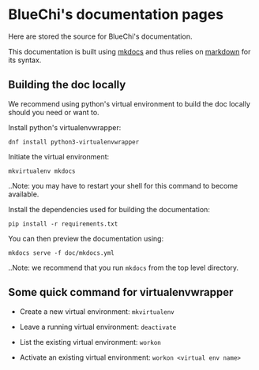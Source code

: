 BlueChi's documentation pages
===========================

Here are stored the source for BlueChi's documentation.

This documentation is built using [mkdocs](https://www.mkdocs.org/) and thus
relies on [markdown](https://daringfireball.net/projects/markdown/) for its
syntax.

Building the doc locally
------------------------

We recommend using python's virtual environment to build the doc locally should
you need or want to.

Install python's virtualenvwrapper:

``
dnf install python3-virtualenvwrapper
``

Initiate the virtual environment:

``
mkvirtualenv mkdocs
``

..Note: you may have to restart your shell for this command to become available.

Install the dependencies used for building the documentation:

``
pip install -r requirements.txt
``

You can then preview the documentation using:

``
mkdocs serve -f doc/mkdocs.yml
``

..Note: we recommend that you run `mkdocs` from the top level directory.

Some quick command for virtualenvwrapper
----------------------------------------

* Create a new virtual environment: `mkvirtualenv`

* Leave a running virtual environment: `deactivate`

* List the existing virtual environment: `workon`

* Activate an existing virtual environment: `workon <virtual env name>`
